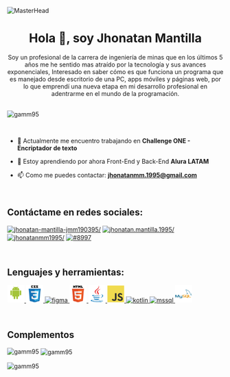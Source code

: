 ![MasterHead](https://indoanalytica.com/static/images/bannerr.gif)

<h1 align="center">Hola 👋, soy Jhonatan Mantilla</h1>
<p align="center">Soy un profesional de la carrera de ingeniería de minas que en los últimos 5 años me he sentido mas atraído por la tecnología y sus avances exponenciales, Interesado en saber cómo es que funciona un programa que es manejado desde escritorio de una PC, apps móviles y páginas web, por lo que emprendí una nueva etapa en mi desarrollo profesional en adentrarme en el mundo de la programación.<br><br>

<p align="left"> <img src="https://komarev.com/ghpvc/?username=gamm95&label=Profile%20views&color=0e75b6&style=flat" alt="gamm95" /> </p>

<p align="left"> <a href="https://twitter.com/" target="blank"><img src="https://img.shields.io/twitter/follow/?logo=twitter&style=for-the-badge" alt="" /></a> </p>

- 🔭 Actualmente me encuentro trabajando en **Challenge ONE - Encriptador de texto**

- 🌱 Estoy aprendiendo por ahora Front-End y Back-End **Alura LATAM**

- 📫 Como me puedes contactar: **jhonatanmm.1995@gmail.com**
<br>
<h2 align="left">Contáctame en redes sociales:</h2>
<p align="left">
<a href="https://linkedin.com/in/jhonatan-mantilla-jmm190395/" target="blank"><img align="center" src="https://raw.githubusercontent.com/rahuldkjain/github-profile-readme-generator/master/src/images/icons/Social/linked-in-alt.svg" alt="jhonatan-mantilla-jmm190395/" height="30" width="40" /></a>
<a href="https://fb.com/jhonatan.mantilla.1995/" target="blank"><img align="center" src="https://raw.githubusercontent.com/rahuldkjain/github-profile-readme-generator/master/src/images/icons/Social/facebook.svg" alt="jhonatan.mantilla.1995/" height="30" width="40" /></a>
<a href="https://instagram.com/jhonatanmm1995/" target="blank"><img align="center" src="https://raw.githubusercontent.com/rahuldkjain/github-profile-readme-generator/master/src/images/icons/Social/instagram.svg" alt="jhonatanmm1995/" height="30" width="40" /></a>
<a href="https://discord.gg/#8997" target="blank"><img align="center" src="https://raw.githubusercontent.com/rahuldkjain/github-profile-readme-generator/master/src/images/icons/Social/discord.svg" alt="#8997" height="30" width="40" /></a>
</p>
<br>
 
<h2 align="left">Lenguajes y herramientas:</h2>
<p align="left"> <a href="https://developer.android.com" target="_blank" rel="noreferrer"> <img src="https://raw.githubusercontent.com/devicons/devicon/master/icons/android/android-original-wordmark.svg" alt="android" width="40" height="40"/> </a> <a href="https://www.w3schools.com/css/" target="_blank" rel="noreferrer"> <img src="https://raw.githubusercontent.com/devicons/devicon/master/icons/css3/css3-original-wordmark.svg" alt="css3" width="40" height="40"/> </a> <a href="https://www.figma.com/" target="_blank" rel="noreferrer"> <img src="https://www.vectorlogo.zone/logos/figma/figma-icon.svg" alt="figma" width="40" height="40"/> </a> <a href="https://www.w3.org/html/" target="_blank" rel="noreferrer"> <img src="https://raw.githubusercontent.com/devicons/devicon/master/icons/html5/html5-original-wordmark.svg" alt="html5" width="40" height="40"/> </a> <a href="https://www.java.com" target="_blank" rel="noreferrer"> <img src="https://raw.githubusercontent.com/devicons/devicon/master/icons/java/java-original.svg" alt="java" width="40" height="40"/> </a> <a href="https://developer.mozilla.org/en-US/docs/Web/JavaScript" target="_blank" rel="noreferrer"> <img src="https://raw.githubusercontent.com/devicons/devicon/master/icons/javascript/javascript-original.svg" alt="javascript" width="40" height="40"/> </a> <a href="https://kotlinlang.org" target="_blank" rel="noreferrer"> <img src="https://www.vectorlogo.zone/logos/kotlinlang/kotlinlang-icon.svg" alt="kotlin" width="40" height="40"/> </a> <a href="https://www.microsoft.com/en-us/sql-server" target="_blank" rel="noreferrer"> <img src="https://www.svgrepo.com/show/303229/microsoft-sql-server-logo.svg" alt="mssql" width="40" height="40"/> </a> <a href="https://www.mysql.com/" target="_blank" rel="noreferrer"> <img src="https://raw.githubusercontent.com/devicons/devicon/master/icons/mysql/mysql-original-wordmark.svg" alt="mysql" width="40" height="40"/> </a> </p>
<br>

<h2 align="left">Complementos</h2>

<p><img align="left" src="https://github-readme-stats.vercel.app/api/top-langs?username=gamm95&show_icons=true&locale=en&layout=compact" alt="gamm95" /></p>

<p>&nbsp;<img align="center" src="https://github-readme-stats.vercel.app/api?username=gamm95&show_icons=true&locale=en" alt="gamm95" /></p>

<p><img align="center" src="https://github-readme-streak-stats.herokuapp.com/?user=gamm95&" alt="gamm95" /></p>



<!--*https://rahuldkjain.github.io/gh-profile-readme-generator/-->
